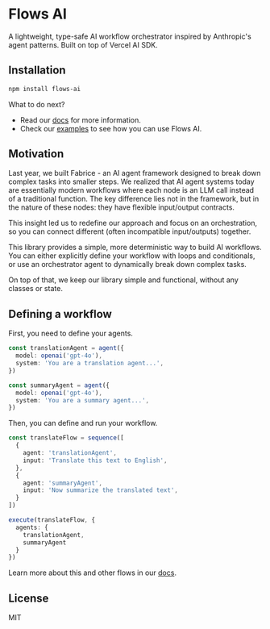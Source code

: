 # Flows AI

A lightweight, type-safe AI workflow orchestrator inspired by Anthropic's agent patterns. Built on top of Vercel AI SDK.

## Installation

```bash
npm install flows-ai
```

What to do next?

- Read our [docs](https://flows-ai.callstack.com) for more information.
- Check our [examples](./example/README.md) to see how you can use Flows AI.

## Motivation

Last year, we built Fabrice - an AI agent framework designed to break down complex tasks into smaller steps. We realized that AI agent systems today are essentially modern workflows where each node is an LLM call instead of a traditional function. The key difference lies not in the framework, but in the nature of these nodes: they have flexible input/output contracts.

This insight led us to redefine our approach and focus on an orchestration, so you can connect different (often incompatible input/outputs) together. 

This library provides a simple, more deterministic way to build AI workflows. You can either explicitly define your workflow with loops and conditionals, or use an orchestrator agent to dynamically break down complex tasks. 

On top of that, we keep our library simple and functional, without any classes or state.

## Defining a workflow

First, you need to define your agents.

```ts
const translationAgent = agent({
  model: openai('gpt-4o'),
  system: 'You are a translation agent...',
})

const summaryAgent = agent({
  model: openai('gpt-4o'),
  system: 'You are a summary agent...',
})
```

Then, you can define and run your workflow.

```ts
const translateFlow = sequence([
  {
    agent: 'translationAgent',
    input: 'Translate this text to English',
  },
  {
    agent: 'summaryAgent',
    input: 'Now summarize the translated text',
  }
])

execute(translateFlow, {
  agents: {
    translationAgent,
    summaryAgent
  }
})
```

Learn more about this and other flows in our [docs](https://flows-ai.callstack.com).

## License

MIT

